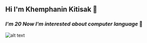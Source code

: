 ## **Hi I'm Khemphanin Kitisak** 👋
### *I'm 20 Now I'm interested about computer language* 🔭

![alt text](pngfind.com-doge-meme-png-6349126)

<!--
**Khemphanin/Khemphanin** is a ✨ _special_ ✨ repository because its `README.md` (this file) appears on your GitHub profile.

Here are some ideas to get you started:

- 🔭 I’m currently working on ...
- 🌱 I’m currently learning ...
- 👯 I’m looking to collaborate on ...
- 🤔 I’m looking for help with ...
- 💬 Ask me about ...
- 📫 How to reach me: ...
- 😄 Pronouns: ...
- ⚡ Fun fact: ...
-->
